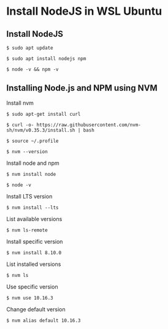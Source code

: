 # Install NodeJS in WSL Ubuntu

## Install NodeJS

```
$ sudo apt update

$ sudo apt install nodejs npm

$ node -v && npm -v
```

## Installing Node.js and NPM using NVM

Install nvm

```
$ sudo apt-get install curl

$ curl -o- https://raw.githubusercontent.com/nvm-sh/nvm/v0.35.3/install.sh | bash

$ source ~/.profile

$ nvm --version
```

Install node and npm

```
$ nvm install node

$ node -v
```

Install LTS version

```
$ nvm install --lts
```

List available versions

```
$ nvm ls-remote
```

Install specific version

```
$ nvm install 8.10.0
```

List installed versions

```
$ nvm ls
```

Use specific version

```
$ nvm use 10.16.3
```

Change default version

```
$ nvm alias default 10.16.3
```
